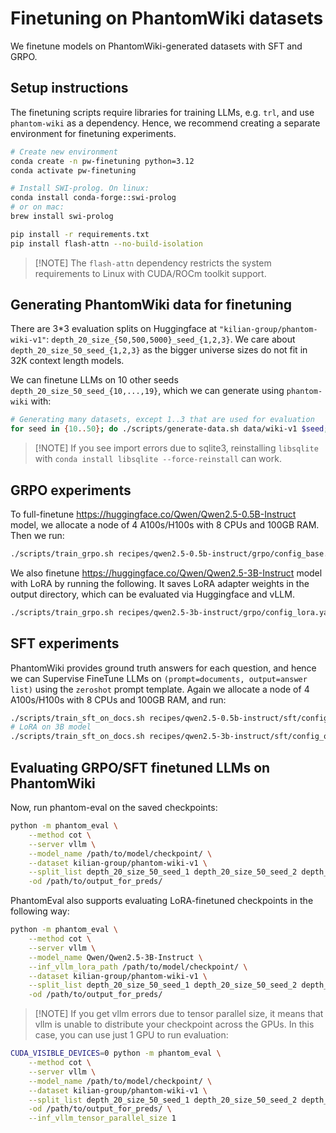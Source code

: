 # Finetuning on PhantomWiki datasets

We finetune models on PhantomWiki-generated datasets with SFT and GRPO.

## Setup instructions

The finetuning scripts require libraries for training LLMs, e.g. `trl`,
and use `phantom-wiki` as a dependency.
Hence, we recommend creating a separate environment for finetuning experiments.

```bash
# Create new environment
conda create -n pw-finetuning python=3.12
conda activate pw-finetuning

# Install SWI-prolog. On linux:
conda install conda-forge::swi-prolog
# or on mac:
brew install swi-prolog

pip install -r requirements.txt
pip install flash-attn --no-build-isolation
```

> \[!NOTE\]
> The `flash-attn` dependency restricts the system requirements to Linux with CUDA/ROCm toolkit support.

## Generating PhantomWiki data for finetuning

There are 3\*3 evaluation splits on Huggingface at `"kilian-group/phantom-wiki-v1"`: `depth_20_size_{50,500,5000}_seed_{1,2,3}`.
We care about `depth_20_size_50_seed_{1,2,3}` as the bigger universe sizes do
not fit in 32K context length models.

We can finetune LLMs on 10 other seeds `depth_20_size_50_seed_{10,...,19}`, which we can generate using `phantom-wiki` with:

```bash
# Generating many datasets, except 1..3 that are used for evaluation
for seed in {10..50}; do ./scripts/generate-data.sh data/wiki-v1 $seed; done
```

> \[!NOTE\]
> If you see import errors due to sqlite3, reinstalling `libsqlite` with `conda install libsqlite --force-reinstall` can work.

## GRPO experiments

To full-finetune https://huggingface.co/Qwen/Qwen2.5-0.5B-Instruct model, we allocate a node of 4 A100s/H100s with 8 CPUs and 100GB RAM.
Then we run:

```bash
./scripts/train_grpo.sh recipes/qwen2.5-0.5b-instruct/grpo/config_base.yaml --prompt_method cot --output_dir /path/to/output_dir/
```

We also finetune https://huggingface.co/Qwen/Qwen2.5-3B-Instruct model with LoRA by running the following.
It saves LoRA adapter weights in the output directory, which can be evaluated via Huggingface and vLLM.

```bash
./scripts/train_grpo.sh recipes/qwen2.5-3b-instruct/grpo/config_lora.yaml --prompt_method cot --output_dir /path/to/output_dir/
```

## SFT experiments

PhantomWiki provides ground truth answers for each question, and hence we can Supervise FineTune LLMs on `(prompt=documents, output=answer list)` using the
`zeroshot` prompt template.
Again we allocate a node of 4 A100s/H100s with 8 CPUs and 100GB RAM, and run:

```bash
./scripts/train_sft_on_docs.sh recipes/qwen2.5-0.5b-instruct/sft/config_on_docs_base.yaml --output_dir /path/to/output_dir/
# LoRA on 3B model
./scripts/train_sft_on_docs.sh recipes/qwen2.5-3b-instruct/sft/config_on_docs_lora.yaml --output_dir /path/to/output_dir/
```

## Evaluating GRPO/SFT finetuned LLMs on PhantomWiki

Now, run phantom-eval on the saved checkpoints:

```bash
python -m phantom_eval \
	--method cot \
	--server vllm \
	--model_name /path/to/model/checkpoint/ \
	--dataset kilian-group/phantom-wiki-v1 \
	--split_list depth_20_size_50_seed_1 depth_20_size_50_seed_2 depth_20_size_50_seed_3 \
	-od /path/to/output_for_preds/
```

PhantomEval also supports evaluating LoRA-finetuned checkpoints in the following way:

```bash
python -m phantom_eval \
	--method cot \
	--server vllm \
	--model_name Qwen/Qwen2.5-3B-Instruct \
	--inf_vllm_lora_path /path/to/model/checkpoint/ \
	--dataset kilian-group/phantom-wiki-v1 \
	--split_list depth_20_size_50_seed_1 depth_20_size_50_seed_2 depth_20_size_50_seed_3 \
	-od /path/to/output_for_preds/
```

> \[!NOTE\]
> If you get vllm errors due to tensor parallel size, it means that vllm is unable to distribute your checkpoint across the GPUs. In this case, you can use just 1 GPU to run evaluation:

```bash
CUDA_VISIBLE_DEVICES=0 python -m phantom_eval \
	--method cot \
	--server vllm \
	--model_name /path/to/model/checkpoint/ \
	--dataset kilian-group/phantom-wiki-v1 \
	--split_list depth_20_size_50_seed_1 depth_20_size_50_seed_2 depth_20_size_50_seed_3 \
	-od /path/to/output_for_preds/ \
	--inf_vllm_tensor_parallel_size 1
```